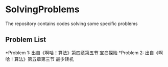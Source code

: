 # SolvingProblems
The repository contains codes solving some specific problems

## Problem List
*Problem 1: 出自《啊哈！算法》第四章第五节 宝岛探险
*Problem 2: 出自《啊哈！算法》第五章第三节 最少转机 
